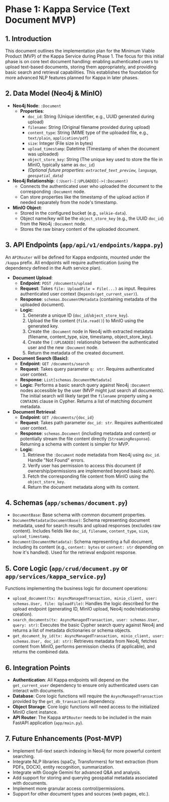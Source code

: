 # Phase 1: Kappa Service (Text Document MVP)

## 1. Introduction

This document outlines the implementation plan for the Minimum Viable Product (MVP) of the Kappa Service during Phase 1. The focus for this initial phase is on core text document handling: enabling authenticated users to upload text-based documents, storing them appropriately, and providing basic search and retrieval capabilities. This establishes the foundation for more advanced NLP features planned for Kappa in later phases.

## 2. Data Model (Neo4j & MinIO)

*   **Neo4j Node**: `:Document`
    *   **Properties**:
        *   `doc_id`: String (Unique identifier, e.g., UUID generated during upload)
        *   `filename`: String (Original filename provided during upload)
        *   `content_type`: String (MIME type of the uploaded file, e.g., `text/plain`, `application/pdf`)
        *   `size`: Integer (File size in bytes)
        *   `upload_timestamp`: Datetime (Timestamp of when the document was uploaded)
        *   `object_store_key`: String (The unique key used to store the file in MinIO, typically same as `doc_id`)
        *   *(Optional future properties: `extracted_text_preview`, `language`, `geospatial_data`)*
*   **Neo4j Relationship**: `(:User)-[:UPLOADED]->(:Document)`
    *   Connects the authenticated user who uploaded the document to the corresponding `:Document` node.
    *   Can store properties like the timestamp of the upload action if needed separately from the node's timestamp.
*   **MinIO Object**:
    *   Stored in the configured bucket (e.g., `selkie-data`).
    *   Object name/key will be the `object_store_key` (e.g., the UUID `doc_id`) from the Neo4j `:Document` node.
    *   Stores the raw binary content of the uploaded document.

## 3. API Endpoints (`app/api/v1/endpoints/kappa.py`)

An `APIRouter` will be defined for Kappa endpoints, mounted under the `/kappa` prefix. All endpoints will require authentication (using the dependency defined in the Auth service plan).

*   **Document Upload**:
    *   **Endpoint**: `POST /documents/upload`
    *   **Request**: Takes `file: UploadFile = File(...)` as input. Requires authenticated user context (`Depends(get_current_user)`).
    *   **Response**: `schemas.DocumentMetadata` (containing metadata of the uploaded document).
    *   **Logic**:
        1.  Generate a unique ID (`doc_id`/`object_store_key`).
        2.  Upload the file content (`file.read()`) to MinIO using the generated key.
        3.  Create the `:Document` node in Neo4j with extracted metadata (filename, content_type, size, timestamp, object_store_key).
        4.  Create the `[:UPLOADED]` relationship between the authenticated user and the new `:Document` node.
        5.  Return the metadata of the created document.
*   **Document Search (Basic)**:
    *   **Endpoint**: `GET /documents/search`
    *   **Request**: Takes query parameter `q: str`. Requires authenticated user context.
    *   **Response**: `List[schemas.DocumentMetadata]`
    *   **Logic**: Performs a basic search query against Neo4j `:Document` nodes accessible by the user (MVP might just search all documents). The initial search will likely target the `filename` property using a `CONTAINS` clause in Cypher. Returns a list of matching document metadata.
*   **Document Retrieval**:
    *   **Endpoint**: `GET /documents/{doc_id}`
    *   **Request**: Takes path parameter `doc_id: str`. Requires authenticated user context.
    *   **Response**: `schemas.Document` (including metadata and content) or potentially stream the file content directly (`StreamingResponse`). Returning a schema with content is simpler for MVP.
    *   **Logic**:
        1.  Retrieve the `:Document` node metadata from Neo4j using `doc_id`. Handle "Not Found" errors.
        2.  Verify user has permission to access this document (if ownership/permissions are implemented beyond basic auth).
        3.  Fetch the corresponding file content from MinIO using the `object_store_key`.
        4.  Return the document metadata along with its content.

## 4. Schemas (`app/schemas/document.py`)

*   `DocumentBase`: Base schema with common document properties.
*   `DocumentMetadata(DocumentBase)`: Schema representing document metadata, used for search results and upload responses (excludes raw content). Includes fields like `doc_id`, `filename`, `content_type`, `size`, `upload_timestamp`.
*   `Document(DocumentMetadata)`: Schema representing a full document, including its content (e.g., `content: bytes` or `content: str` depending on how it's handled). Used for the retrieval endpoint response.

## 5. Core Logic (`app/crud/document.py` or `app/services/kappa_service.py`)

Functions implementing the business logic for document operations:

*   `upload_document(tx: AsyncManagedTransaction, minio_client, user: schemas.User, file: UploadFile)`: Handles the logic described for the upload endpoint (generating ID, MinIO upload, Neo4j node/relationship creation).
*   `search_documents(tx: AsyncManagedTransaction, user: schemas.User, query: str)`: Executes the basic Cypher search query against Neo4j and returns a list of metadata dictionaries or schema objects.
*   `get_document_by_id(tx: AsyncManagedTransaction, minio_client, user: schemas.User, doc_id: str)`: Retrieves metadata from Neo4j, fetches content from MinIO, performs permission checks (if applicable), and returns the combined data.

## 6. Integration Points

*   **Authentication**: All Kappa endpoints will depend on the `get_current_user` dependency to ensure only authenticated users can interact with documents.
*   **Database**: Core logic functions will require the `AsyncManagedTransaction` provided by the `get_db_transaction` dependency.
*   **Object Storage**: Core logic functions will need access to the initialized MinIO client instance.
*   **API Router**: The Kappa `APIRouter` needs to be included in the main FastAPI application (`app/main.py`).

## 7. Future Enhancements (Post-MVP)

*   Implement full-text search indexing in Neo4j for more powerful content searching.
*   Integrate NLP libraries (spaCy, Transformers) for text extraction (from PDFs, DOCX), entity recognition, summarization.
*   Integrate with Google Gemini for advanced Q&A and analysis.
*   Add support for storing and querying geospatial metadata associated with documents.
*   Implement more granular access control/permissions.
*   Support for other document types and sources (web pages, etc.).